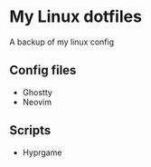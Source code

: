 # My Linux dotfiles

A backup of my linux config

## Config files
- Ghostty
- Neovim

## Scripts
- Hyprgame
